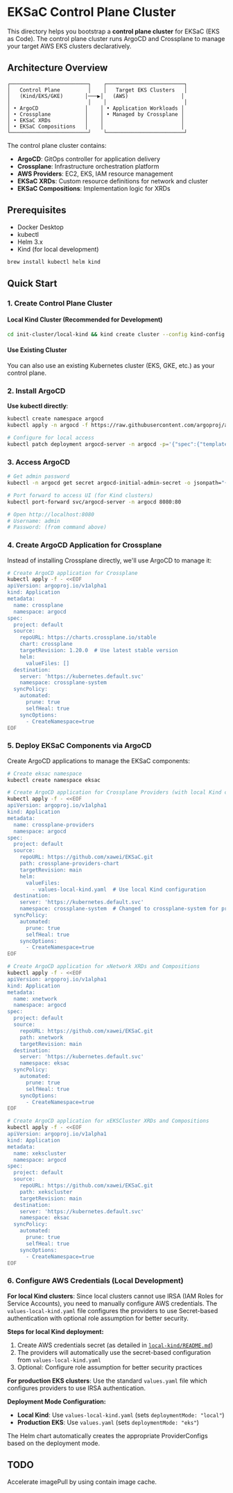 # EKSaC Control Plane Cluster

This directory helps you bootstrap a **control plane cluster** for EKSaC (EKS as Code). The control plane cluster runs ArgoCD and Crossplane to manage your target AWS EKS clusters declaratively.

## Architecture Overview

```
┌─────────────────────────┐    ┌─────────────────────────┐
│   Control Plane         │    │   Target EKS Clusters   │
│   (Kind/EKS/GKE)       │───▶│   (AWS)                 │
│                         │    │                         │
│ • ArgoCD               │    │ • Application Workloads │
│ • Crossplane           │    │ • Managed by Crossplane │
│ • EKSaC XRDs           │    │                         │
│ • EKSaC Compositions   │    │                         │
└─────────────────────────┘    └─────────────────────────┘
```

The control plane cluster contains:
- **ArgoCD**: GitOps controller for application delivery
- **Crossplane**: Infrastructure orchestration platform  
- **AWS Providers**: EC2, EKS, IAM resource management
- **EKSaC XRDs**: Custom resource definitions for network and cluster
- **EKSaC Compositions**: Implementation logic for XRDs

## Prerequisites

- Docker Desktop
- kubectl
- Helm 3.x
- Kind (for local development)

```bash
brew install kubectl helm kind
```

## Quick Start

### 1. Create Control Plane Cluster

#### Local Kind Cluster (Recommended for Development)

```bash
cd init-cluster/local-kind && kind create cluster --config kind-config.yaml
```

#### Use Existing Cluster
You can also use an existing Kubernetes cluster (EKS, GKE, etc.) as your control plane.

### 2. Install ArgoCD
 **Use kubectl directly**:
   ```bash
   kubectl create namespace argocd
   kubectl apply -n argocd -f https://raw.githubusercontent.com/argoproj/argo-cd/stable/manifests/install.yaml
   
   # Configure for local access
   kubectl patch deployment argocd-server -n argocd -p='{"spec":{"template":{"spec":{"containers":[{"name":"argocd-server","args":["argocd-server","--insecure"]}]}}}}'
   ```

### 3. Access ArgoCD

```bash
# Get admin password
kubectl -n argocd get secret argocd-initial-admin-secret -o jsonpath="{.data.password}" | base64 -d; echo

# Port forward to access UI (for Kind clusters)
kubectl port-forward svc/argocd-server -n argocd 8080:80

# Open http://localhost:8080
# Username: admin
# Password: (from command above)
```

### 4. Create ArgoCD Application for Crossplane

Instead of installing Crossplane directly, we'll use ArgoCD to manage it:

```bash
# Create ArgoCD application for Crossplane
kubectl apply -f - <<EOF
apiVersion: argoproj.io/v1alpha1
kind: Application
metadata:
  name: crossplane
  namespace: argocd
spec:
  project: default
  source:
    repoURL: https://charts.crossplane.io/stable
    chart: crossplane
    targetRevision: 1.20.0  # Use latest stable version
    helm:
      valueFiles: []
  destination:
    server: 'https://kubernetes.default.svc'
    namespace: crossplane-system
  syncPolicy:
    automated:
      prune: true
      selfHeal: true
    syncOptions:
      - CreateNamespace=true
EOF
```

### 5. Deploy EKSaC Components via ArgoCD

Create ArgoCD applications to manage the EKSaC components:

```bash
# Create eksac namespace
kubectl create namespace eksac

# Create ArgoCD application for Crossplane Providers (with local Kind configuration)
kubectl apply -f - <<EOF
apiVersion: argoproj.io/v1alpha1
kind: Application
metadata:
  name: crossplane-providers
  namespace: argocd
spec:
  project: default
  source:
    repoURL: https://github.com/xawei/EKSaC.git
    path: crossplane-providers-chart
    targetRevision: main
    helm:
      valueFiles:
        - values-local-kind.yaml  # Use local Kind configuration
  destination:
    server: 'https://kubernetes.default.svc'
    namespace: crossplane-system  # Changed to crossplane-system for providers
  syncPolicy:
    automated:
      prune: true
      selfHeal: true
    syncOptions:
      - CreateNamespace=true
EOF

# Create ArgoCD application for xNetwork XRDs and Compositions
kubectl apply -f - <<EOF
apiVersion: argoproj.io/v1alpha1
kind: Application
metadata:
  name: xnetwork
  namespace: argocd
spec:
  project: default
  source:
    repoURL: https://github.com/xawei/EKSaC.git
    path: xnetwork
    targetRevision: main
  destination:
    server: 'https://kubernetes.default.svc'
    namespace: eksac
  syncPolicy:
    automated:
      prune: true
      selfHeal: true
    syncOptions:
      - CreateNamespace=true
EOF

# Create ArgoCD application for xEKSCluster XRDs and Compositions
kubectl apply -f - <<EOF
apiVersion: argoproj.io/v1alpha1
kind: Application
metadata:
  name: xekscluster
  namespace: argocd
spec:
  project: default
  source:
    repoURL: https://github.com/xawei/EKSaC.git
    path: xekscluster
    targetRevision: main
  destination:
    server: 'https://kubernetes.default.svc'
    namespace: eksac
  syncPolicy:
    automated:
      prune: true
      selfHeal: true
    syncOptions:
      - CreateNamespace=true
EOF
```

### 6. Configure AWS Credentials (Local Development)

**For local Kind clusters**: Since local clusters cannot use IRSA (IAM Roles for Service Accounts), you need to manually configure AWS credentials. The `values-local-kind.yaml` file configures the providers to use Secret-based authentication with optional role assumption for better security.

**Steps for local Kind deployment:**
1. Create AWS credentials secret (as detailed in [`local-kind/README.md`](local-kind/README.md#configure-aws-credentials-local-kind-specific))
2. The providers will automatically use the secret-based configuration from `values-local-kind.yaml`
3. Optional: Configure role assumption for better security practices

**For production EKS clusters**: Use the standard `values.yaml` file which configures providers to use IRSA authentication.

**Deployment Mode Configuration:**
- **Local Kind**: Use `values-local-kind.yaml` (sets `deploymentMode: "local"`)
- **Production EKS**: Use `values.yaml` (sets `deploymentMode: "eks"`)

The Helm chart automatically creates the appropriate ProviderConfigs based on the deployment mode.

## TODO
Accelerate imagePull by using contain image cache.